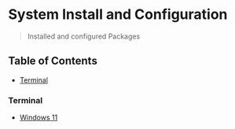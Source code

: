 # System Install and Configuration
> Installed and configured Packages

## Table of Contents
* [Terminal](#terminal)

### Terminal
* [Windows 11](https://github.com/Cuates/macosinstall/tree/main/system/terminal)
